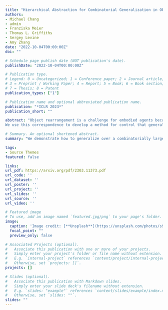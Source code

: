```yaml
---
title: "Hierarchical Abstraction for Combinatorial Generalization in Object Rearrangement"
authors:
- Michael Chang
- admin
- Franziska Meier
- Thomas L. Griffiths
- Sergey Levine
- Amy Zhang
date: "2022-10-04T00:00:00Z"
doi: ""

# Schedule page publish date (NOT publication's date).
publishDate: "2022-10-04T00:00:00Z"

# Publication type.
# Legend: 0 = Uncategorized; 1 = Conference paper; 2 = Journal article;
# 3 = Preprint / Working Paper; 4 = Report; 5 = Book; 6 = Book section;
# 7 = Thesis; 8 = Patent
publication_types: ["1"]

# Publication name and optional abbreviated publication name.
publication: "*ICLR 2023*"
publication_short: ""

abstract: "Object rearrangement is a challenge for embodied agents because solving these tasks requires generalizing across a combinatorially large set of underlying entities that take the value of object states. Worse, these entities are often unknown and must be inferred from sensory percepts. We present a hierarchical abstraction approach to uncover these underlying entities and achieve combinatorial generalization from unstructured inputs. By constructing a factorized transition graph over clusters of object representations inferred from pixels, we show how to learn a correspondence between intervening on states of entities in the agent's model and acting on objects in the environment. 
We use this correspondence to develop a method for control that generalizes to different numbers and configurations of objects, which outperforms current offline deep RL methods when evaluated on a set of simulated rearrangement and stacking tasks."

# Summary. An optional shortened abstract.
summary: "We demonstrate how to generalize over a combinatorially large space of rearrangement tasks from only pixel observations by constructing from video demonstrations a factorized transition graph over entity state transitions that we use for control."

tags:
- Source Themes
featured: false

links:
url_pdf: https://arxiv.org/pdf/2303.11373.pdf
url_code: ''
url_dataset: ''
url_poster: ''
url_project: ''
url_slides: ''
url_source: ''
url_video: ''

# Featured image
# To use, add an image named `featured.jpg/png` to your page's folder. 
image:
  caption: 'Image credit: [**Unsplash**](https://unsplash.com/photos/s9CC2SKySJM)'
  focal_point: ""
  preview_only: false

# Associated Projects (optional).
#   Associate this publication with one or more of your projects.
#   Simply enter your project's folder or file name without extension.
#   E.g. `internal-project` references `content/project/internal-project/index.md`.
#   Otherwise, set `projects: []`.
projects: []

# Slides (optional).
#   Associate this publication with Markdown slides.
#   Simply enter your slide deck's filename without extension.
#   E.g. `slides: "example"` references `content/slides/example/index.md`.
#   Otherwise, set `slides: ""`.
slides: ""
---
```


<!-- 
 https://openreview.net/pdf?id=fGG6vHp3W9W
{{% callout note %}}
Create your slides in Markdown - click the *Slides* button to check out the example.
{{% /callout %}}

Supplementary notes can be added here, including [code, math, and images](https://wowchemy.com/docs/writing-markdown-latex/). -->
